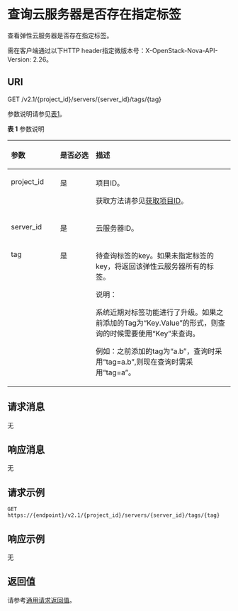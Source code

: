 # 查询云服务器是否存在指定标签<a name="ZH-CN_TOPIC_0065820826"></a>

查看弹性云服务器是否存在指定标签。

需在客户端通过以下HTTP header指定微版本号：X-OpenStack-Nova-API-Version: 2.26。

## URI<a name="zh-cn_topic_0057972841_section26207892"></a>

GET /v2.1/\{project\_id\}/servers/\{server\_id\}/tags/\{tag\}

参数说明请参见[表1](#zh-cn_topic_0057972841_table32475667)。

**表 1**  参数说明

<a name="zh-cn_topic_0057972841_table32475667"></a>
<table><thead align="left"><tr id="zh-cn_topic_0057972841_row44937496"><th class="cellrowborder" valign="top" width="22%" id="mcps1.2.4.1.1"><p id="p5187119"><a name="p5187119"></a><a name="p5187119"></a>参数</p>
</th>
<th class="cellrowborder" valign="top" width="16%" id="mcps1.2.4.1.2"><p id="p17503500"><a name="p17503500"></a><a name="p17503500"></a>是否必选</p>
</th>
<th class="cellrowborder" valign="top" width="62%" id="mcps1.2.4.1.3"><p id="p8497414"><a name="p8497414"></a><a name="p8497414"></a>描述</p>
</th>
</tr>
</thead>
<tbody><tr id="zh-cn_topic_0057972841_row1664874"><td class="cellrowborder" valign="top" width="22%" headers="mcps1.2.4.1.1 "><p id="zh-cn_topic_0057972841_p637140"><a name="zh-cn_topic_0057972841_p637140"></a><a name="zh-cn_topic_0057972841_p637140"></a>project_id</p>
</td>
<td class="cellrowborder" valign="top" width="16%" headers="mcps1.2.4.1.2 "><p id="zh-cn_topic_0057972841_p51608407"><a name="zh-cn_topic_0057972841_p51608407"></a><a name="zh-cn_topic_0057972841_p51608407"></a>是</p>
</td>
<td class="cellrowborder" valign="top" width="62%" headers="mcps1.2.4.1.3 "><p id="p37593705"><a name="p37593705"></a><a name="p37593705"></a>项目ID。</p>
<p id="p1180512217438"><a name="p1180512217438"></a><a name="p1180512217438"></a>获取方法请参见<a href="获取项目ID.md">获取项目ID</a>。</p>
</td>
</tr>
<tr id="zh-cn_topic_0057972841_row41565035"><td class="cellrowborder" valign="top" width="22%" headers="mcps1.2.4.1.1 "><p id="zh-cn_topic_0057972841_p11324657"><a name="zh-cn_topic_0057972841_p11324657"></a><a name="zh-cn_topic_0057972841_p11324657"></a>server_id</p>
</td>
<td class="cellrowborder" valign="top" width="16%" headers="mcps1.2.4.1.2 "><p id="zh-cn_topic_0057972841_p44882061"><a name="zh-cn_topic_0057972841_p44882061"></a><a name="zh-cn_topic_0057972841_p44882061"></a>是</p>
</td>
<td class="cellrowborder" valign="top" width="62%" headers="mcps1.2.4.1.3 "><p id="zh-cn_topic_0057972841_p11568292"><a name="zh-cn_topic_0057972841_p11568292"></a><a name="zh-cn_topic_0057972841_p11568292"></a><span id="text184261617195619"><a name="text184261617195619"></a><a name="text184261617195619"></a>云服务器</span>ID。</p>
</td>
</tr>
<tr id="zh-cn_topic_0057972841_row7149154519295"><td class="cellrowborder" valign="top" width="22%" headers="mcps1.2.4.1.1 "><p id="zh-cn_topic_0057972841_p21503455299"><a name="zh-cn_topic_0057972841_p21503455299"></a><a name="zh-cn_topic_0057972841_p21503455299"></a>tag</p>
</td>
<td class="cellrowborder" valign="top" width="16%" headers="mcps1.2.4.1.2 "><p id="zh-cn_topic_0057972841_p415074512298"><a name="zh-cn_topic_0057972841_p415074512298"></a><a name="zh-cn_topic_0057972841_p415074512298"></a>是</p>
</td>
<td class="cellrowborder" valign="top" width="62%" headers="mcps1.2.4.1.3 "><p id="zh-cn_topic_0057972841_p1415044592918"><a name="zh-cn_topic_0057972841_p1415044592918"></a><a name="zh-cn_topic_0057972841_p1415044592918"></a>待查询标签的key。如果未指定标签的key，将返回该<span id="text1084122016918"><a name="text1084122016918"></a><a name="text1084122016918"></a>弹性云服务器</span>所有的标签。</p>
<div class="note" id="note124521913175616"><a name="note124521913175616"></a><a name="note124521913175616"></a><span class="notetitle"> 说明： </span><div class="notebody"><p id="p1745221311560"><a name="p1745221311560"></a><a name="p1745221311560"></a>系统近期对标签功能进行了升级。如果之前添加的Tag为“Key.Value”的形式，则查询的时候需要使用“Key”来查询。</p>
<p id="p213418685710"><a name="p213418685710"></a><a name="p213418685710"></a>例如：之前添加的tag为“a.b”，查询时采用“tag=a.b”,则现在查询时需采用“tag=a”。</p>
</div></div>
</td>
</tr>
</tbody>
</table>

## 请求消息<a name="zh-cn_topic_0057972841_section34544438"></a>

无

## 响应消息<a name="zh-cn_topic_0057972841_section42464494"></a>

无

## 请求示例<a name="section274565913012"></a>

```
GET https://{endpoint}/v2.1/{project_id}/servers/{server_id}/tags/{tag}
```

## 响应示例<a name="section163001561818"></a>

无

## 返回值<a name="zh-cn_topic_0057972841_zh-cn_topic_0020212692_section22960139"></a>

请参考[通用请求返回值](通用请求返回值.md)。

